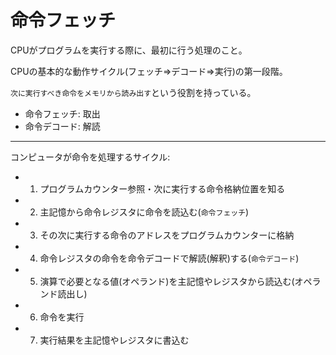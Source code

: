 # 命令フェッチ

CPUがプログラムを実行する際に、最初に行う処理のこと。

CPUの基本的な動作サイクル(フェッチ=>デコード=>実行)の第一段階。

`次に実行すべき命令をメモリから読み出す`という役割を持っている。

- 命令フェッチ: 取出
- 命令デコード: 解読

---

コンピュータが命令を処理するサイクル:

- 1. プログラムカウンター参照・次に実行する命令格納位置を知る
- 2. 主記憶から命令レジスタに命令を読込む(`命令フェッチ`)
- 3. その次に実行する命令のアドレスをプログラムカウンターに格納
- 4. 命令レジスタの命令を命令デコードで解読(解釈)する(`命令デコード`)
- 5. 演算で必要となる値(オペランド)を主記憶やレジスタから読込む(オペランド読出し)
- 6. 命令を実行
- 7. 実行結果を主記憶やレジスタに書込む

